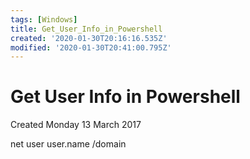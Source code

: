 ```yaml
---
tags: [Windows]
title: Get_User_Info_in_Powershell
created: '2020-01-30T20:16:16.535Z'
modified: '2020-01-30T20:41:00.795Z'
---
```


# Get User Info in Powershell
Created Monday 13 March 2017


net user user.name /domain

